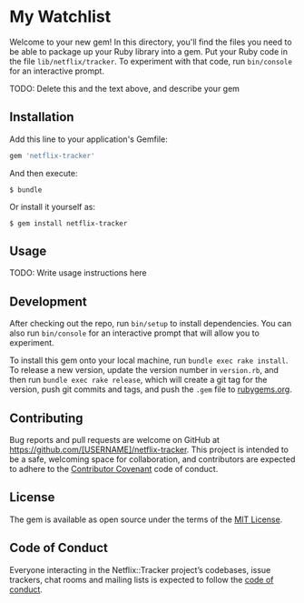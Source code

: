 # My Watchlist

Welcome to your new gem! In this directory, you'll find the files you need to be able to package up your Ruby library into a gem. Put your Ruby code in the file `lib/netflix/tracker`. To experiment with that code, run `bin/console` for an interactive prompt.

TODO: Delete this and the text above, and describe your gem

## Installation

Add this line to your application's Gemfile:

```ruby
gem 'netflix-tracker'
```

And then execute:

    $ bundle

Or install it yourself as:

    $ gem install netflix-tracker

## Usage

TODO: Write usage instructions here

## Development

After checking out the repo, run `bin/setup` to install dependencies. You can also run `bin/console` for an interactive prompt that will allow you to experiment.

To install this gem onto your local machine, run `bundle exec rake install`. To release a new version, update the version number in `version.rb`, and then run `bundle exec rake release`, which will create a git tag for the version, push git commits and tags, and push the `.gem` file to [rubygems.org](https://rubygems.org).

## Contributing

Bug reports and pull requests are welcome on GitHub at https://github.com/[USERNAME]/netflix-tracker. This project is intended to be a safe, welcoming space for collaboration, and contributors are expected to adhere to the [Contributor Covenant](http://contributor-covenant.org) code of conduct.

## License

The gem is available as open source under the terms of the [MIT License](https://opensource.org/licenses/MIT).

## Code of Conduct

Everyone interacting in the Netflix::Tracker project’s codebases, issue trackers, chat rooms and mailing lists is expected to follow the [code of conduct](https://github.com/[USERNAME]/netflix-tracker/blob/master/CODE_OF_CONDUCT.md).
